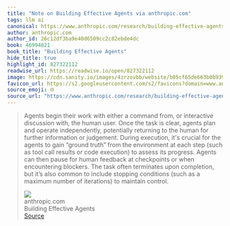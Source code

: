 ```yaml
---
title: "Note on Building Effective Agents via anthropic.com"
tags: llm ai
canonical: https://www.anthropic.com/research/building-effective-agents
author: anthropic.com
author_id: 26c12df3ba9e40d6509cc2c82ebde4dc
book: 46994821
book_title: "Building Effective Agents"
hide_title: true
highlight_id: 827322112
readwise_url: https://readwise.io/open/827322112
image: https://cdn.sanity.io/images/4zrzovbb/website/b05cf65de663b0b93909dee5071c73b273a3cef3-2560x1344.png
favicon_url: https://s2.googleusercontent.com/s2/favicons?domain=www.anthropic.com
source_emoji: 🌐
source_url: "https://www.anthropic.com/research/building-effective-agents#:~:text=Agents%20begin%20their,to%20maintain%20control."
---
```


> Agents begin their work with either a command from, or interactive discussion with, the human user. Once the task is clear, agents plan and operate independently, potentially returning to the human for further information or judgement. During execution, it's crucial for the agents to gain “ground truth” from the environment at each step (such as tool call results or code execution) to assess its progress. Agents can then pause for human feedback at checkpoints or when encountering blockers. The task often terminates upon completion, but it’s also common to include stopping conditions (such as a maximum number of iterations) to maintain control.
> <div class="quoteback-footer"><div class="quoteback-avatar"><img class="mini-favicon" src="https://s2.googleusercontent.com/s2/favicons?domain=www.anthropic.com"></div><div class="quoteback-metadata"><div class="metadata-inner"><span style="display:none">FROM:</span><div aria-label="anthropic.com" class="quoteback-author"> anthropic.com</div><div aria-label="Building Effective Agents" class="quoteback-title"> Building Effective Agents</div></div></div><div class="quoteback-backlink"><a target="_blank" aria-label="go to the full text of this quotation" rel="noopener" href="https://www.anthropic.com/research/building-effective-agents#:~:text=Agents%20begin%20their,to%20maintain%20control." class="quoteback-arrow"> Source</a></div></div>